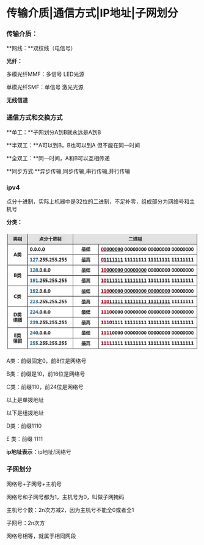 # 传输介质|通信方式|IP地址|子网划分

### 传输介质：

**网线：**双绞线（电信号）

**光纤：**

多模光纤MMF：多信号 LED光源

单模光纤SMF：单信号 激光光源

**无线信道**



### **通信方式和交换方式**

**单工：**子网划分A到B就永远是A到B

**半双工：**A可以到B，B也可以到A 但不能在同一时间

**全双工：**同一时间，A和B可以互相传递



**同步方式:**异步传输,同步传输,串行传输,并行传输



### **ipv4**

点分十进制，实际上机器中是32位的二进制，不足补零，组成部分为网络号和主机号

**分类：**

![image-20210503143242998](imgs/21-05-03-1/image-20210503143242998.png)

A类：前缀固定0，前8位是网络号

B类：前缀是10，前16位是网络号

C类：前缀110，前24位是网络号

以上是单拨地址

以下是组拨地址

D类：前缀1110

E 类：前缀 1111



**ip地址表示**：ip地址/网络号

### 子网划分

网络号+子网号+主机号

网络号和子网号都为1，主机号为0，叫做子网掩码

主机号个数：2n次方减2，因为主机号不能全0或者全1

子网号：2n次方

网络号相等，就属于相同网段 









  



